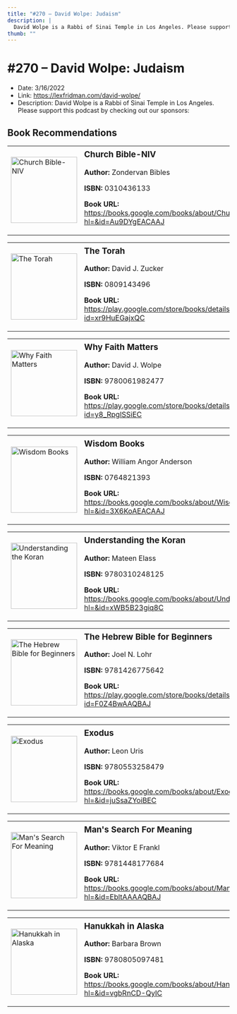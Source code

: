 ```yaml
---
title: "#270 – David Wolpe: Judaism"
description: |
  David Wolpe is a Rabbi of Sinai Temple in Los Angeles. Please support this podcast by checking out our sponsors:"
thumb: ""
---
```


# #270 – David Wolpe: Judaism

  - Date: 3/16/2022
  - Link: https://lexfridman.com/david-wolpe/
  - Description: David Wolpe is a Rabbi of Sinai Temple in Los Angeles. Please support this podcast by checking out our sponsors:

## Book Recommendations

<table style="border: none;"><tr style="border: none;"><td style="border: none;"><img src="https://books.google.com/books/content?id=Au9DYgEACAAJ&printsec=frontcover&img=1&zoom=1&source=gbs_api" alt="Church Bible-NIV" width="150" style="vertical-align: top;"></td><td style="border: none; vertical-align: top;"><h3 style='margin-top: 5'>Church Bible-NIV</h3><p><strong>Author:</strong> Zondervan Bibles</p><p><strong>ISBN:</strong> 0310436133</p><p><strong>Book URL:</strong> <a href="https://books.google.com/books/about/Church_Bible_NIV.html?hl=&id=Au9DYgEACAAJ">https://books.google.com/books/about/Church_Bible_NIV.html?hl=&id=Au9DYgEACAAJ</a></p></td></tr></table>
<table style="border: none;"><tr style="border: none;"><td style="border: none;"><img src="https://books.google.com/books/content?id=xr9HuEGajxQC&printsec=frontcover&img=1&zoom=1&edge=curl&source=gbs_api" alt="The Torah" width="150" style="vertical-align: top;"></td><td style="border: none; vertical-align: top;"><h3 style='margin-top: 5'>The Torah</h3><p><strong>Author:</strong> David J. Zucker</p><p><strong>ISBN:</strong> 0809143496</p><p><strong>Book URL:</strong> <a href="https://play.google.com/store/books/details?id=xr9HuEGajxQC">https://play.google.com/store/books/details?id=xr9HuEGajxQC</a></p></td></tr></table>
<table style="border: none;"><tr style="border: none;"><td style="border: none;"><img src="https://books.google.com/books/content?id=y8_RpglSSiEC&printsec=frontcover&img=1&zoom=1&edge=curl&source=gbs_api" alt="Why Faith Matters" width="150" style="vertical-align: top;"></td><td style="border: none; vertical-align: top;"><h3 style='margin-top: 5'>Why Faith Matters</h3><p><strong>Author:</strong> David J. Wolpe</p><p><strong>ISBN:</strong> 9780061982477</p><p><strong>Book URL:</strong> <a href="https://play.google.com/store/books/details?id=y8_RpglSSiEC">https://play.google.com/store/books/details?id=y8_RpglSSiEC</a></p></td></tr></table>
<table style="border: none;"><tr style="border: none;"><td style="border: none;"><img src="https://books.google.com/books/content?id=3X6KoAEACAAJ&printsec=frontcover&img=1&zoom=1&source=gbs_api" alt="Wisdom Books" width="150" style="vertical-align: top;"></td><td style="border: none; vertical-align: top;"><h3 style='margin-top: 5'>Wisdom Books</h3><p><strong>Author:</strong> William Angor Anderson</p><p><strong>ISBN:</strong> 0764821393</p><p><strong>Book URL:</strong> <a href="https://books.google.com/books/about/Wisdom_Books.html?hl=&id=3X6KoAEACAAJ">https://books.google.com/books/about/Wisdom_Books.html?hl=&id=3X6KoAEACAAJ</a></p></td></tr></table>
<table style="border: none;"><tr style="border: none;"><td style="border: none;"><img src="https://books.google.com/books/content?id=xWB5B23giq8C&printsec=frontcover&img=1&zoom=1&edge=curl&source=gbs_api" alt="Understanding the Koran" width="150" style="vertical-align: top;"></td><td style="border: none; vertical-align: top;"><h3 style='margin-top: 5'>Understanding the Koran</h3><p><strong>Author:</strong> Mateen Elass</p><p><strong>ISBN:</strong> 9780310248125</p><p><strong>Book URL:</strong> <a href="https://books.google.com/books/about/Understanding_the_Koran.html?hl=&id=xWB5B23giq8C">https://books.google.com/books/about/Understanding_the_Koran.html?hl=&id=xWB5B23giq8C</a></p></td></tr></table>
<table style="border: none;"><tr style="border: none;"><td style="border: none;"><img src="https://books.google.com/books/content?id=F0Z4BwAAQBAJ&printsec=frontcover&img=1&zoom=1&edge=curl&source=gbs_api" alt="The Hebrew Bible for Beginners" width="150" style="vertical-align: top;"></td><td style="border: none; vertical-align: top;"><h3 style='margin-top: 5'>The Hebrew Bible for Beginners</h3><p><strong>Author:</strong> Joel N. Lohr</p><p><strong>ISBN:</strong> 9781426775642</p><p><strong>Book URL:</strong> <a href="https://play.google.com/store/books/details?id=F0Z4BwAAQBAJ">https://play.google.com/store/books/details?id=F0Z4BwAAQBAJ</a></p></td></tr></table>
<table style="border: none;"><tr style="border: none;"><td style="border: none;"><img src="https://books.google.com/books/content?id=juSsaZYoiBEC&printsec=frontcover&img=1&zoom=1&edge=curl&source=gbs_api" alt="Exodus" width="150" style="vertical-align: top;"></td><td style="border: none; vertical-align: top;"><h3 style='margin-top: 5'>Exodus</h3><p><strong>Author:</strong> Leon Uris</p><p><strong>ISBN:</strong> 9780553258479</p><p><strong>Book URL:</strong> <a href="https://books.google.com/books/about/Exodus.html?hl=&id=juSsaZYoiBEC">https://books.google.com/books/about/Exodus.html?hl=&id=juSsaZYoiBEC</a></p></td></tr></table>
<table style="border: none;"><tr style="border: none;"><td style="border: none;"><img src="https://books.google.com/books/content?id=EbltAAAAQBAJ&printsec=frontcover&img=1&zoom=1&source=gbs_api" alt="Man's Search For Meaning" width="150" style="vertical-align: top;"></td><td style="border: none; vertical-align: top;"><h3 style='margin-top: 5'>Man's Search For Meaning</h3><p><strong>Author:</strong> Viktor E Frankl</p><p><strong>ISBN:</strong> 9781448177684</p><p><strong>Book URL:</strong> <a href="https://books.google.com/books/about/Man_s_Search_For_Meaning.html?hl=&id=EbltAAAAQBAJ">https://books.google.com/books/about/Man_s_Search_For_Meaning.html?hl=&id=EbltAAAAQBAJ</a></p></td></tr></table>
<table style="border: none;"><tr style="border: none;"><td style="border: none;"><img src="https://books.google.com/books/content?id=vgbRnCD-QyIC&printsec=frontcover&img=1&zoom=1&edge=curl&source=gbs_api" alt="Hanukkah in Alaska" width="150" style="vertical-align: top;"></td><td style="border: none; vertical-align: top;"><h3 style='margin-top: 5'>Hanukkah in Alaska</h3><p><strong>Author:</strong> Barbara Brown</p><p><strong>ISBN:</strong> 9780805097481</p><p><strong>Book URL:</strong> <a href="https://books.google.com/books/about/Hanukkah_in_Alaska.html?hl=&id=vgbRnCD-QyIC">https://books.google.com/books/about/Hanukkah_in_Alaska.html?hl=&id=vgbRnCD-QyIC</a></p></td></tr></table>
